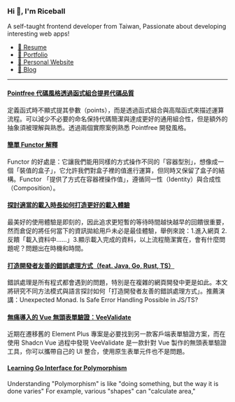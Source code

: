 <h3 >Hi 👋, I'm Riceball</h3>
<p>A self-taught frontend developer from Taiwan, Passionate about developing interesting web apps!</p>

- [📜 Resume](https://weweweb.pages.dev/en/resume/)
- [💼 Portfolio](https://weweweb.pages.dev/en/work/)
- [🏡 Personal Website](https://weweweb.pages.dev/en/)
- [📝 Blog](https://www.webdong.dev/en/)
---

<!--START_SECTION:feed-->
#### [Pointfree 代碼風格透過函式組合提昇代碼品質](https:&#x2F;&#x2F;www.webdong.dev&#x2F;zh-tw&#x2F;post&#x2F;pointfree&#x2F;) 
定義函式時不顯式提其參數（points），而是透過函式組合與高階函式來描述運算流程。可以減少不必要的命名保持代碼簡潔與達成更好的通用組合性，但是額外的抽象須被理解與熟悉。透過兩個實際案例熟悉 Pointfree 開發風格。
#### [簡單 Functor 解釋](https:&#x2F;&#x2F;www.webdong.dev&#x2F;zh-tw&#x2F;post&#x2F;functor&#x2F;) 
Functor 的好處是：它讓我們能用同樣的方式操作不同的「容器型別」，想像成一個「裝值的盒子」，它允許我們對盒子裡的值進行運算，但同時又保留了盒子的結構。Functor 「提供了方式在容器裡操作值」，遵循同一性（Identity）與合成性（Composition）。
#### [探討適當的載入時長如何打造更好的載入體驗](https:&#x2F;&#x2F;www.webdong.dev&#x2F;zh-tw&#x2F;post&#x2F;optimal-loading-times-contribute-to-a-better-ux&#x2F;) 
最美好的使用體驗是即刻的，因此追求更短暫的等待時間越快越早的回饋很重要，然而倉促的將任何當下的資訊拋給用戶未必是最佳體驗，舉例來說：1.進入網頁 2.反饋「載入資料中……」3.顯示載入完成的資料，以上流程簡潔實在，會有什麼問題呢？問題出在時機和時間。
#### [打造開發者友善的錯誤處理方式（feat. Java, Go, Rust, TS）](https:&#x2F;&#x2F;www.webdong.dev&#x2F;zh-tw&#x2F;post&#x2F;developer-friendly-error-handling&#x2F;) 
錯誤處理是所有程式都會遇到的問題，特別是在複雜的網頁開發中更是如此。本文將研究不同方法模式與語言探討如何「打造開發者友善的錯誤處理方式」。推薦演講：Unexpected Monad. Is Safe Error Handling Possible in JS&#x2F;TS?
#### [無痛導入的 Vue 無頭表單驗證：VeeValidate](https:&#x2F;&#x2F;www.webdong.dev&#x2F;zh-tw&#x2F;post&#x2F;veevalidate&#x2F;) 
近期在遷移舊的 Element Plus 專案是必要找到另一款客戶端表單驗證方案，而在使用 Shadcn Vue 過程中發現 VeeValidate 是一款針對 Vue 製作的無頭表單驗證工具，你可以攜帶自己的 UI 整合，使用原生表單元件也不是問題。
#### [Learning Go Interface for Polymorphism](https:&#x2F;&#x2F;www.webdong.dev&#x2F;en&#x2F;post&#x2F;go-interface&#x2F;) 
Understanding &quot;Polymorphism&quot; is like &quot;doing something, but the way it is done varies&quot; For example, various &quot;shapes&quot; can &quot;calculate area,&quot;
<!--END_SECTION:feed-->

